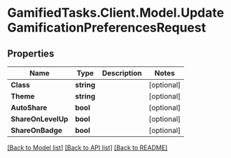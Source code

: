 # GamifiedTasks.Client.Model.UpdateGamificationPreferencesRequest

## Properties

Name | Type | Description | Notes
------------ | ------------- | ------------- | -------------
**Class** | **string** |  | [optional] 
**Theme** | **string** |  | [optional] 
**AutoShare** | **bool** |  | [optional] 
**ShareOnLevelUp** | **bool** |  | [optional] 
**ShareOnBadge** | **bool** |  | [optional] 

[[Back to Model list]](../../README.md#documentation-for-models) [[Back to API list]](../../README.md#documentation-for-api-endpoints) [[Back to README]](../../README.md)


